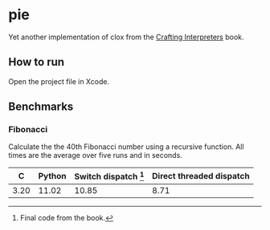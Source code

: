 # pie

Yet another implementation of clox from the [Crafting Interpreters](http://www.craftinginterpreters.com/) book.

## How to run

Open the project file in Xcode.

## Benchmarks

### Fibonacci

Calculate the the 40th Fibonacci number using a recursive function. All times are the average over five runs and in seconds.

| C    | Python | Switch dispatch [^1] | Direct threaded dispatch      |
| ---- | ------ | -------------------- | ----------------------------- |
| 3.20 | 11.02  | 10.85                | 8.71                          |

[^1]: Final code from the book.

